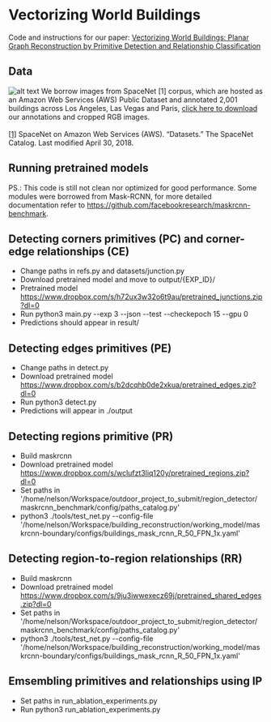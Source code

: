 Vectorizing World Buildings
======

Code and instructions for our paper:
[Vectorizing World Buildings: Planar Graph Reconstruction by Primitive Detection and Relationship Classification](https://arxiv.org/abs/1912.05135)

Data
------
![alt text](https://github.com/ennauata/buildings2vec/blob/master/refs/raw.jpg "Raw images")
We borrow images from SpaceNet [1] corpus, which are hosted as an Amazon Web Services (AWS) Public Dataset and annotated 2,001 buildings across Los Angeles, Las Vegas and Paris, [click here to download](https://www.dropbox.com/sh/q1jmqnm26q21h1a/AABtxO0Uni9eZs-Qs37HJTJLa?dl=0) our annotations and cropped RGB images.<br/>
<br/>
[[1]](https://spacenetchallenge.github.io/datasets/datasetHomePage.html.) SpaceNet on Amazon Web Services (AWS). “Datasets.” The SpaceNet Catalog.  Last modified April 30, 2018. 

Running pretrained models
------
PS.: This code is still not clean nor optimized for good performance. Some modules were borrowed from Mask-RCNN, for more detailed documentation refer to https://github.com/facebookresearch/maskrcnn-benchmark. 

## Detecting corners primitives (PC) and corner-edge relationships (CE)

- Change paths in refs.py and datasets/junction.py
- Download pretrained model and move to output/{EXP_ID}/
- Pretrained model https://www.dropbox.com/s/h72ux3w32o6t9au/pretrained_junctions.zip?dl=0
- Run python3 main.py --exp 3 --json --test --checkepoch 15 --gpu 0
- Predictions should appear in result/

## Detecting edges primitives (PE)
- Change paths in detect.py
- Download pretrained model https://www.dropbox.com/s/b2dcqhb0de2xkua/pretrained_edges.zip?dl=0
- Run python3 detect.py
- Predictions will appear in ./output

## Detecting regions primitive (PR)

- Build maskrcnn
- Download pretrained model https://www.dropbox.com/s/wclufzt3liq120y/pretrained_regions.zip?dl=0
- Set paths in '/home/nelson/Workspace/outdoor_project_to_submit/region_detector/maskrcnn_benchmark/config/paths_catalog.py' 
- python3 ./tools/test_net.py --config-file '/home/nelson/Workspace/building_reconstruction/working_model/maskrcnn-boundary/configs/buildings_mask_rcnn_R_50_FPN_1x.yaml'


## Detecting region-to-region relationships (RR)

- Build maskrcnn
- Download pretrained model https://www.dropbox.com/s/9ju3iwwexecz69j/pretrained_shared_edges.zip?dl=0
- Set paths in '/home/nelson/Workspace/outdoor_project_to_submit/region_detector/maskrcnn_benchmark/config/paths_catalog.py' 
- python3 ./tools/test_net.py --config-file '/home/nelson/Workspace/building_reconstruction/working_model/maskrcnn-boundary/configs/buildings_mask_rcnn_R_50_FPN_1x.yaml'


## Emsembling primitives and relationships using IP

- Set paths in run_ablation_experiments.py
- Run python3 run_ablation_experiments.py
